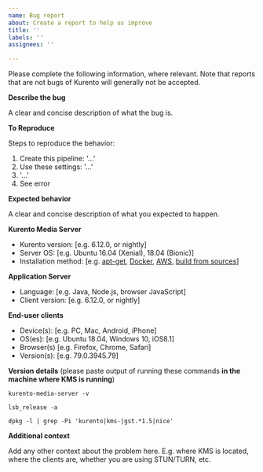 ```yaml
---
name: Bug report
about: Create a report to help us improve
title: ''
labels: ''
assignees: ''

---
```


Please complete the following information, where relevant. Note that reports that are not bugs of Kurento will generally not be accepted.

**Describe the bug**

A clear and concise description of what the bug is.

**To Reproduce**

Steps to reproduce the behavior:

1. Create this pipeline: '...'
2. Use these settings: '...'
3. '...'
4. See error

**Expected behavior**

A clear and concise description of what you expected to happen.

**Kurento Media Server**

- Kurento version: [e.g. 6.12.0, or nightly]
- Server OS: [e.g. Ubuntu 16.04 (Xenial), 18.04 (Bionic)]
- Installation method: [e.g. [apt-get](https://doc-kurento.readthedocs.io/en/latest/user/installation.html#installation-local), [Docker](https://doc-kurento.readthedocs.io/en/latest/user/installation.html#installation-docker), [AWS](https://doc-kurento.readthedocs.io/en/latest/user/installation.html#installation-aws), [build from sources](https://doc-kurento.readthedocs.io/en/latest/dev/dev_guide.html#dev-sources)]


**Application Server**

- Language: [e.g. Java, Node.js, browser JavaScript]
- Client version: [e.g. 6.12.0, or nightly]

**End-user clients**

- Device(s): [e.g. PC, Mac, Android, iPhone]
- OS(es): [e.g. Ubuntu 18.04, Windows 10, iOS8.1]
- Browser(s) [e.g. Firefox, Chrome, Safari]
- Version(s): [e.g. 79.0.3945.79]

**Version details** (please paste output of running these commands **in the machine where KMS is running**)

```
kurento-media-server -v

lsb_release -a

dpkg -l | grep -Pi 'kurento|kms-|gst.*1.5|nice'
```

**Additional context**

Add any other context about the problem here. E.g. where KMS is located, where the clients are, whether you are using STUN/TURN, etc.
